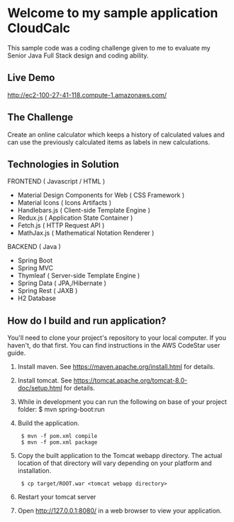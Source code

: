 Welcome to my sample application CloudCalc
==================================================

This sample code was a coding challenge given to me to evaluate my Senior Java Full Stack design and coding ability.

Live Demo
----------
http://ec2-100-27-41-118.compute-1.amazonaws.com/

The Challenge
----------
Create an online calculator which keeps a history of calculated values and can use the previously calculated items as labels in new calculations.

Technologies in Solution
----------

FRONTEND ( Javascript / HTML )
- Material Design Components for Web ( CSS Framework )
- Material Icons ( Icons Artifacts )
- Handlebars.js ( Client-side Template Engine )
- Redux.js ( Application State Container )
- Fetch.js ( HTTP Request API )
- MathJax.js  ( Mathematical Notation Renderer )

BACKEND ( Java )
- Spring Boot
- Spring MVC 
- Thymleaf ( Server-side Template Engine )
- Spring Data ( JPA,/Hibernate )
- Spring Rest ( JAXB )
- H2 Database


How do I build and run application?
---------------
You'll need to clone your project's repository to your
local computer. If you haven't, do that first. You can find instructions in the
AWS CodeStar user guide.

1. Install maven.  See https://maven.apache.org/install.html for details.

2. Install tomcat.  See https://tomcat.apache.org/tomcat-8.0-doc/setup.html for
   details.

3. While in development you can run the following on base of your project folder:
        $ mvn spring-boot:run

4. Build the application.

        $ mvn -f pom.xml compile
        $ mvn -f pom.xml package

5. Copy the built application to the Tomcat webapp directory.  The actual
   location of that directory will vary depending on your platform and
   installation.

        $ cp target/ROOT.war <tomcat webapp directory>

6. Restart your tomcat server

5. Open http://127.0.0.1:8080/ in a web browser to view your application.
